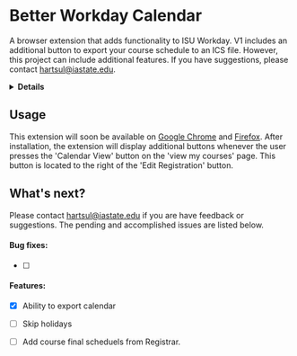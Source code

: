 # Better Workday Calendar

A browser extension that adds functionality to ISU Workday. V1 includes an additional button to export your course schedule to an ICS file. However, this project can include additional features. If you have suggestions, please contact [hartsul@iastate.edu](mailto:hartsul@iastate.edu). 

<details>
<summary><b> Details </b></summary>

This extension gives Iowa State students the ability to export their course schedule from Workday. By adding a button to the 'View My Courses' page ( Academic Records -> Current Classes ), users can download an ICS file with their class schedule; the ICS file can be imported to most calendar apps.

By importing an ICS file, you can save add all your classes at once. 

This extension was adapted from an existing extension, [Better Workday Calendar](https://github.com/SeabertYuan/better-workday-calendar), that was made for The Unviversity of British Columbia. 

It appears that small differences exist between different Universities' Workdays, so this extension only works for ISU. However, feel free to copy and make your own version for your school; I plan to add instructoins to make this process relatively easy. Please reach out with any feedback or questions.

</details>

## Usage

This extension will soon be available on [Google Chrome]() and [Firefox](). After installation, the extension will display additional buttons whenever the user presses the 'Calendar View' button on the 'view my courses' page. This button is located to the right of the 'Edit Registration' button. 

## What's next?

Please contact [hartsul@iastate.edu](mailto:hartsul@iastate.edu) if you are have feedback or suggestions. The pending and accomplished issues are listed below.

#### Bug fixes:

- [ ] 

#### Features:

- [x] Ability to export calendar
- [ ] Skip holidays
- [ ] Add course final scheduels from Registrar.

